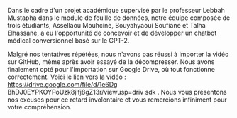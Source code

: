 Dans le cadre d'un projet académique supervisé par le professeur Lebbah Mustapha dans le module de fouille de données, notre équipe composée de trois étudiants, Assellaou Mouhcine, Bouyahyaoui Soufiane et Talha Elhassane, a eu l'opportunité de concevoir et de développer un chatbot médical conversionnel basé sur le GPT-2. 

Malgré nos tentatives répétées, nous n'avons pas réussi à importer la vidéo sur GitHub, même après avoir essayé de la décompresser. Nous avons finalement opté pour l'importation sur Google Drive, où tout fonctionne correctement. Voici le lien vers la vidéo : https://drive.google.com/file/d/1e6Dg BhDJ0EYPKOYPoUzk8jlfj8gZ13r/viewusp=driv sdk  . Nous vous présentons nos excuses pour ce retard involontaire et vous remercions infiniment pour votre compréhension.
